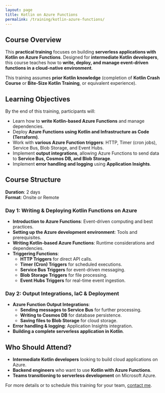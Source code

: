 ```yaml
---
layout: page
title: Kotlin on Azure Functions
permalink: /training/kotlin-azure-functions/
---
```


## Course Overview
This **practical training** focuses on building **serverless applications with Kotlin on Azure Functions**. Designed for **intermediate Kotlin developers**, this course teaches how to **write, deploy, and manage event-driven functions in a cloud-native environment**.

This training assumes **prior Kotlin knowledge** (completion of **Kotlin Crash Course** or **Bite-Size Kotlin Training**, or equivalent experience).

## Learning Objectives
By the end of this training, participants will:
- Learn how to **write Kotlin-based Azure Functions** and manage dependencies.
- Deploy **Azure Functions using Kotlin and Infrastructure as Code (Terraform)**.
- Work with **various Azure Function triggers**: HTTP, Timer (cron jobs), Service Bus, Blob Storage, and Event Hubs.
- Implement **output integrations**, allowing Azure Functions to send data to **Service Bus, Cosmos DB, and Blob Storage**.
- Implement **error handling and logging** using **Application Insights**.

## Course Structure
**Duration**: 2 days  
**Format**: Onsite or Remote

### **Day 1: Writing & Deploying Kotlin Functions on Azure**
- **Introduction to Azure Functions**: Event-driven computing and best practices.
- **Setting up the Azure development environment**: Tools and prerequisites.
- **Writing Kotlin-based Azure Functions**: Runtime considerations and dependencies.
- **Triggering Functions**:
    - **HTTP Triggers** for direct API calls.
    - **Timer (Cron) Triggers** for scheduled executions.
    - **Service Bus Triggers** for event-driven messaging.
    - **Blob Storage Triggers** for file processing.
    - **Event Hubs Triggers** for real-time event ingestion.

### **Day 2: Output Integrations, IaC & Deployment**
- **Azure Function Output Integrations**:
    - **Sending messages to Service Bus** for further processing.
    - **Writing to Cosmos DB** for database persistence.
    - **Saving files to Blob Storage** for cloud storage.
- **Error handling & logging**: Application Insights integration.
- **Building a complete serverless application in Kotlin**.

## Who Should Attend?
- **Intermediate Kotlin developers** looking to build cloud applications on Azure.
- **Backend engineers** who want to use **Kotlin with Azure Functions**.
- **Teams transitioning to serverless development** on Microsoft Azure.

For more details or to schedule this training for your team, [contact me](mailto:elenavanengelen@vintik.nl).
